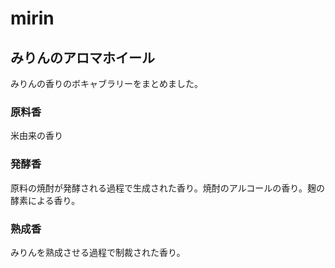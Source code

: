 # mirin

## みりんのアロマホイール

みりんの香りのボキャブラリーをまとめました。

### 原料香
米由来の香り

### 発酵香
原料の焼酎が発酵される過程で生成された香り。焼酎のアルコールの香り。麹の酵素による香り。

### 熟成香
みりんを熟成させる過程で制裁された香り。

